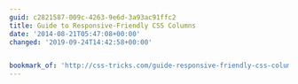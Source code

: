 ```yaml
---
guid: c2821587-009c-4263-9e6d-3a93ac91ffc2
title: Guide to Responsive-Friendly CSS Columns
date: '2014-08-21T05:47:08+00:00'
changed: '2019-09-24T14:42:58+00:00'


bookmark_of: 'http://css-tricks.com/guide-responsive-friendly-css-columns/'
---
```




